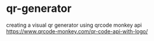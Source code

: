 # qr-generator
creating a visual qr generator using qrcode monkey api https://www.qrcode-monkey.com/qr-code-api-with-logo/
